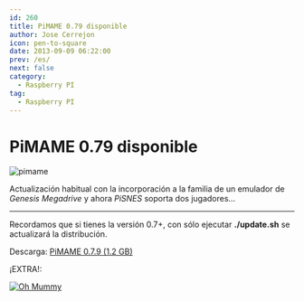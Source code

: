```yaml
---
id: 260
title: PiMAME 0.79 disponible
author: Jose Cerrejon
icon: pen-to-square
date: 2013-09-09 06:22:00
prev: /es/
next: false
category:
  - Raspberry PI
tag:
  - Raspberry PI
---
```


# PiMAME 0.79 disponible

![pimame](/images/PiMAME.jpg)

Actualización habitual con la incorporación a la familia de un emulador de *Genesis Megadrive* y ahora *PiSNES* soporta dos jugadores...

- - -
Recordamos que si tienes la versión 0.7+, con sólo ejecutar **./update.sh** se actualizará la distribución.

Descarga: [PiMAME 0.7.9 (1.2 GB)](http://sourceforge.net/projects/pimame/files/pimame-0.7.9.img.zip/download)

¡EXTRA!:

<a href="http://cloudstor.es/file/Qs_7h/">![Oh Mummy](/images/2013/09/ohmummy.jpg "¡Descarga y juega Oh Mummy!")</a>